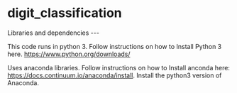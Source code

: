 # digit_classification

Libraries and dependencies ---

This code runs in python 3. Follow instructions on how to Install Python 3 here. https://www.python.org/downloads/

Uses anaconda libraries. Follow instructions on how to Install anconda here: https://docs.continuum.io/anaconda/install. Install the python3 version of Anaconda.
